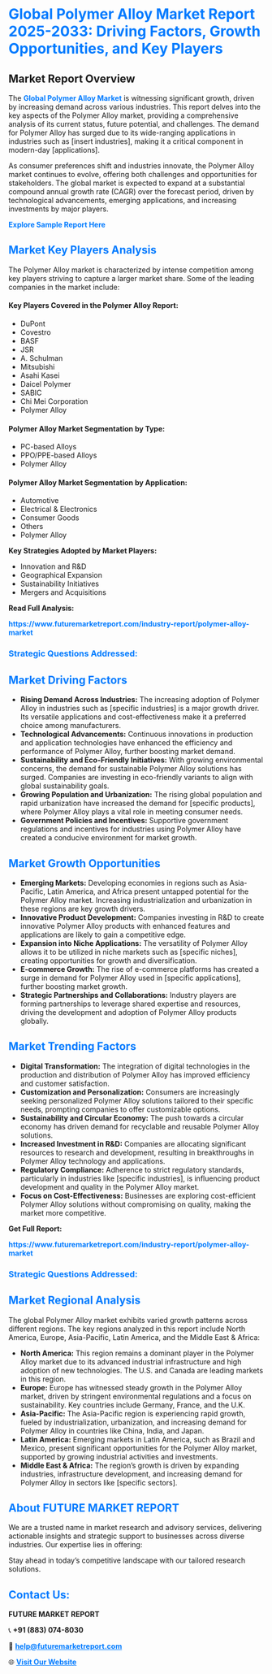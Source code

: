 <h1 style="color: #007BFF;">Global Polymer Alloy Market Report 2025-2033: Driving Factors, Growth Opportunities, and Key Players</h1>

<section id="overview">
<h2>Market Report Overview</h2>
<p>The <a href="https://www.futuremarketreport.com/industry-report/polymer-alloy-market" style="color: #007BFF; text-decoration: none;"><strong>Global Polymer Alloy Market</strong></a> is witnessing significant growth, driven by increasing demand across various industries. This report delves into the key aspects of the Polymer Alloy market, providing a comprehensive analysis of its current status, future potential, and challenges. The demand for Polymer Alloy has surged due to its wide-ranging applications in industries such as [insert industries], making it a critical component in modern-day [applications].</p>
<p>As consumer preferences shift and industries innovate, the Polymer Alloy market continues to evolve, offering both challenges and opportunities for stakeholders. The global market is expected to expand at a substantial compound annual growth rate (CAGR) over the forecast period, driven by technological advancements, emerging applications, and increasing investments by major players.</p>
</section>

<section id="overview">
<p><a href="https://www.futuremarketreport.com/request-sample/reportId=98999" style="color: #007BFF; text-decoration: none;"><strong>Explore Sample Report Here</strong></a></p>
</section>

<section id="key-players">
<h2 style="color: #007BFF;">Market Key Players Analysis</h2>
<p>The Polymer Alloy market is characterized by intense competition among key players striving to capture a larger market share. Some of the leading companies in the market include:</p>
<h4>Key Players Covered in the Polymer Alloy Report:</h4>
<ul><li>DuPont</li><li>Covestro</li><li>BASF</li><li>JSR</li><li>A. Schulman</li><li>Mitsubishi</li><li>Asahi Kasei</li><li>Daicel Polymer</li><li>SABIC</li><li>Chi Mei Corporation</li><li>Polymer Alloy</li></ul>
<h4>Polymer Alloy Market Segmentation by Type:</h4>
<ul><li>PC-based Alloys</li><li>PPO/PPE-based Alloys</li><li>Polymer Alloy</li></ul>

<h4>Polymer Alloy Market Segmentation by Application:</h4>
<ul><li>Automotive</li><li>Electrical &amp; Electronics</li><li>Consumer Goods</li><li>Others</li><li>Polymer Alloy</li></ul>
<p><strong>Key Strategies Adopted by Market Players:</strong></p>
<ul>
<li>Innovation and R&D</li>
<li>Geographical Expansion</li>
<li>Sustainability Initiatives</li>
<li>Mergers and Acquisitions</li>
</ul>
</section>

<section>
<p><strong>Read Full Analysis: </strong></p><a href="https://www.futuremarketreport.com/industry-report/polymer-alloy-market" style="color: #007BFF; text-decoration: none;"><strong>https://www.futuremarketreport.com/industry-report/polymer-alloy-market</strong></a>
<h3 style="color: #007BFF;">Strategic Questions Addressed:</h3>
</section>

<section id="driving-factors">
<h2 style="color: #007BFF;">Market Driving Factors</h2>
<ul>
<li><strong>Rising Demand Across Industries:</strong> The increasing adoption of Polymer Alloy in industries such as [specific industries] is a major growth driver. Its versatile applications and cost-effectiveness make it a preferred choice among manufacturers.</li>
<li><strong>Technological Advancements:</strong> Continuous innovations in production and application technologies have enhanced the efficiency and performance of Polymer Alloy, further boosting market demand.</li>
<li><strong>Sustainability and Eco-Friendly Initiatives:</strong> With growing environmental concerns, the demand for sustainable Polymer Alloy solutions has surged. Companies are investing in eco-friendly variants to align with global sustainability goals.</li>
<li><strong>Growing Population and Urbanization:</strong> The rising global population and rapid urbanization have increased the demand for [specific products], where Polymer Alloy plays a vital role in meeting consumer needs.</li>
<li><strong>Government Policies and Incentives:</strong> Supportive government regulations and incentives for industries using Polymer Alloy have created a conducive environment for market growth.</li>
</ul>
</section>

<section id="growth-opportunities">
<h2 style="color: #007BFF;">Market Growth Opportunities</h2>
<ul>
<li><strong>Emerging Markets:</strong> Developing economies in regions such as Asia-Pacific, Latin America, and Africa present untapped potential for the Polymer Alloy market. Increasing industrialization and urbanization in these regions are key growth drivers.</li>
<li><strong>Innovative Product Development:</strong> Companies investing in R&D to create innovative Polymer Alloy products with enhanced features and applications are likely to gain a competitive edge.</li>
<li><strong>Expansion into Niche Applications:</strong> The versatility of Polymer Alloy allows it to be utilized in niche markets such as [specific niches], creating opportunities for growth and diversification.</li>
<li><strong>E-commerce Growth:</strong> The rise of e-commerce platforms has created a surge in demand for Polymer Alloy used in [specific applications], further boosting market growth.</li>
<li><strong>Strategic Partnerships and Collaborations:</strong> Industry players are forming partnerships to leverage shared expertise and resources, driving the development and adoption of Polymer Alloy products globally.</li>
</ul>
</section>

<section id="trending-factors">
<h2 style="color: #007BFF;">Market Trending Factors</h2>
<ul>
<li><strong>Digital Transformation:</strong> The integration of digital technologies in the production and distribution of Polymer Alloy has improved efficiency and customer satisfaction.</li>
<li><strong>Customization and Personalization:</strong> Consumers are increasingly seeking personalized Polymer Alloy solutions tailored to their specific needs, prompting companies to offer customizable options.</li>
<li><strong>Sustainability and Circular Economy:</strong> The push towards a circular economy has driven demand for recyclable and reusable Polymer Alloy solutions.</li>
<li><strong>Increased Investment in R&D:</strong> Companies are allocating significant resources to research and development, resulting in breakthroughs in Polymer Alloy technology and applications.</li>
<li><strong>Regulatory Compliance:</strong> Adherence to strict regulatory standards, particularly in industries like [specific industries], is influencing product development and quality in the Polymer Alloy market.</li>
<li><strong>Focus on Cost-Effectiveness:</strong> Businesses are exploring cost-efficient Polymer Alloy solutions without compromising on quality, making the market more competitive.</li>
</ul>
</section>

<section>
<p><strong>Get Full Report: </strong></p><a href="https://www.futuremarketreport.com/industry-report/polymer-alloy-market" style="color: #007BFF; text-decoration: none;"><strong>https://www.futuremarketreport.com/industry-report/polymer-alloy-market</strong></a>
<h3 style="color: #007BFF;">Strategic Questions Addressed:</h3>
</section>


<section id="regional-analysis">
<h2 style="color: #007BFF;">Market Regional Analysis</h2>
<p>The global Polymer Alloy market exhibits varied growth patterns across different regions. The key regions analyzed in this report include North America, Europe, Asia-Pacific, Latin America, and the Middle East & Africa:</p>
<ul>
<li><strong>North America:</strong> This region remains a dominant player in the Polymer Alloy market due to its advanced industrial infrastructure and high adoption of new technologies. The U.S. and Canada are leading markets in this region.</li>
<li><strong>Europe:</strong> Europe has witnessed steady growth in the Polymer Alloy market, driven by stringent environmental regulations and a focus on sustainability. Key countries include Germany, France, and the U.K.</li>
<li><strong>Asia-Pacific:</strong> The Asia-Pacific region is experiencing rapid growth, fueled by industrialization, urbanization, and increasing demand for Polymer Alloy in countries like China, India, and Japan.</li>
<li><strong>Latin America:</strong> Emerging markets in Latin America, such as Brazil and Mexico, present significant opportunities for the Polymer Alloy market, supported by growing industrial activities and investments.</li>
<li><strong>Middle East & Africa:</strong> The region’s growth is driven by expanding industries, infrastructure development, and increasing demand for Polymer Alloy in sectors like [specific sectors].</li>
</ul>
</section>

<footer>
<h2 style="color: #007BFF;">About FUTURE MARKET REPORT</h2>
<p>We are a trusted name in market research and advisory services, delivering actionable insights and strategic support to businesses across diverse industries. Our expertise lies in offering:</p>

<p>Stay ahead in today’s competitive landscape with our tailored research solutions.</p>

<h2 style="color: #007BFF;">Contact Us:</h2>
<p><strong>FUTURE MARKET REPORT</strong></p>
<p>📞 <strong>+91 (883) 074-8030</strong></p>
<p>📧 <strong><a href="mailto:help@futuremarketreport.com" style="color: #007BFF;">help@futuremarketreport.com</a></strong></p>
<p>🌐 <strong><a href="https://www.futuremarketreport.com/" style="color: #007BFF;">Visit Our Website</a></strong></p>
</footer>